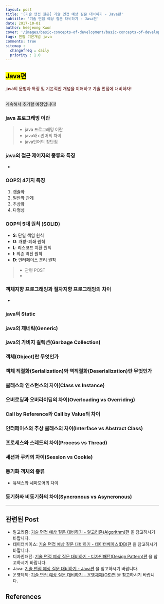 ```yaml
---
layout: post
title: '[기술 면접 질문] 기술 면접 예상 질문 대비하기 - Java편'
subtitle: '기술 면접 예상 질문 대비하기 - Java편'
date: 2017-10-01
author: heejeong Kwon
cover: '/images/basic-concepts-of-development/basic-concepts-of-development-main.png'
tags: 면접 기본개념 java
comments: true
sitemap :
  changefreq : daily
  priority : 1.0
---
```


## <mark>Java편</mark>  
<span style="color:#4d0000">java의 문법과 특징 및 기본적인 개념을 이해하고 기술 면접에 대비하자!</span>  

<br> <span style="background-color: #e1e1e1">계속해서 추가할 예정입니다!<span>

### java 프로그래밍 이란
> - java 프로그래밍 이란
> - java와 c언어의 차이
> - java언어의 장단점

### java의 접근 제어자의 종류와 특징
*

### OOP의 4가지 특징
1. 캡슐화
2. 일반화 관계
3. 추상화
4. 다형성

### OOP의 5대 원칙 (SOLID)
* **S**: 단일 책임 원칙
* **O**: 개방-폐쇄 원칙
* **L**: 리스코프 치환 원칙
* **I**: 의존 역전 원칙
* **D**: 인터페이스 분리 원칙
> - 관련 POST
> -

### 객체지향 프로그래밍과 절차지향 프로그래밍의 차이
*

### java의 Static

### java의 제네릭(Generic)

### java의 가비지 컬렉션(Garbage Collection)

### 객체(Object)란 무엇인가

### 객체 직렬화(Serialization)와 역직렬화(Deserialization)란 무엇인가

### 클래스와 인스턴스의 차이(Class vs Instance)

### 오버로딩과 오버라이딩의 차이(Overloading vs Overriding)

### Call by Reference와 Call by Value의 차이

### 인터페이스와 추상 클래스의 차이(Interface vs Abstract Class)

### 프로세스와 스레드의 차이(Process vs Thread)

### 세션과 쿠키의 차이(Session vs Cookie)

### 동기화 객체의 종류
* 뮤텍스와 세마포어의 차이

### 동기화와 비동기화의 차이(Syncronous vs Asyncronous)



---

## 관련된 Post
* 알고리즘: [기술 면접 예상 질문 대비하기 - 알고리즘(Algorithm)편](https://gmlwjd9405.github.io/2017/10/01/basic-concepts-of-development-algorithm.html) 을 참고하시기 바랍니다.
* 데이터베이스: [기술 면접 예상 질문 대비하기 - 데이터베이스(DB)편](https://gmlwjd9405.github.io/2017/10/01/basic-concepts-of-development-db.html) 을 참고하시기 바랍니다.
* 디자인패턴: [기술 면접 예상 질문 대비하기 - 디자인패턴(Design Pattern)편](https://gmlwjd9405.github.io/2017/10/01/basic-concepts-of-development-designpattern.html) 을 참고하시기 바랍니다.
* Java: [기술 면접 예상 질문 대비하기 - Java편](https://gmlwjd9405.github.io/2017/10/01/basic-concepts-of-development-java.html) 을 참고하시기 바랍니다.
* 운영체제: [기술 면접 예상 질문 대비하기 - 운영체제(OS)편](https://gmlwjd9405.github.io/2017/10/01/basic-concepts-of-development-os.html) 을 참고하시기 바랍니다.


## References
<!-- > - [http://hahahoho5915.tistory.com/16](http://hahahoho5915.tistory.com/16)
> - [http://cheekee.co.kr/?p=273](http://cheekee.co.kr/?p=273)
> - [http://manducku.tistory.com/44](http://manducku.tistory.com/44)
> - [https://www.slideshare.net/HaYouri/hau-java](https://www.slideshare.net/HaYouri/hau-java) -->
